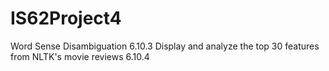 # IS62Project4
Word Sense Disambiguation 6.10.3
Display and analyze the top 30 features from NLTK's movie reviews 6.10.4


